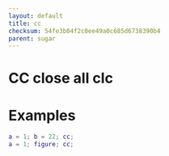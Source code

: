 ```yaml
---
layout: default
title: cc
checksum: 54fe3b04f2c0ee49a0c685d6738390b4
parent: sugar
---
```



 
# CC close all clc
 
# Examples
```matlab
a = 1; b = 22; cc;
a = 1; figure; cc;
```
